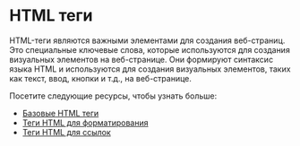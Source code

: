 # HTML теги

HTML-теги являются важными элементами для создания веб-страниц. Это специальные ключевые слова, которые используются для создания визуальных элементов на веб-странице. Они формируют синтаксис языка HTML и используются для создания визуальных элементов, таких как текст, ввод, кнопки и т.д., на веб-странице.

Посетите следующие ресурсы, чтобы узнать больше:
- [Базовые HTML теги](Basics/README.md)
- [Теги HTML для форматирования](Formatting/README.md)
- [Теги HTML для ссылок](Links/README.md)